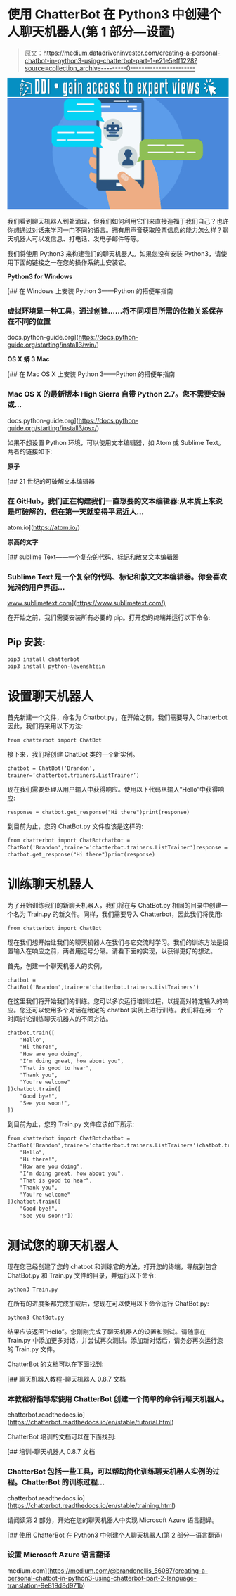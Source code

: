 # 使用 ChatterBot 在 Python3 中创建个人聊天机器人(第 1 部分—设置)

> 原文：<https://medium.datadriveninvestor.com/creating-a-personal-chatbot-in-python3-using-chatterbot-part-1-e21e5eff1228?source=collection_archive---------0----------------------->

[![](img/5bada3aee0a3aaa090ddb26c947a2380.png)](http://www.track.datadriveninvestor.com/1B9E)![](img/41dd64808afa4a60f63fed13c35b0bfc.png)

我们看到聊天机器人到处涌现，但我们如何利用它们来直接造福于我们自己？也许你想通过对话来学习一门不同的语言。拥有用声音获取股票信息的能力怎么样？聊天机器人可以发信息、打电话、发电子邮件等等。

我们将使用 Python3 来构建我们的聊天机器人。如果您没有安装 Python3，请使用下面的链接之一在您的操作系统上安装它。

**Python3 for Windows**

[](https://docs.python-guide.org/starting/install3/win/) [## 在 Windows 上安装 Python 3——Python 的搭便车指南

### 虚拟环境是一种工具，通过创建……将不同项目所需的依赖关系保存在不同的位置

docs.python-guide.org](https://docs.python-guide.org/starting/install3/win/) 

**OS X 蟒 3 Mac**

[](https://docs.python-guide.org/starting/install3/osx/) [## 在 Mac OS X 上安装 Python 3——Python 的搭便车指南

### Mac OS X 的最新版本 High Sierra 自带 Python 2.7。您不需要安装或…

docs.python-guide.org](https://docs.python-guide.org/starting/install3/osx/) 

如果不想设置 Python 环境，可以使用文本编辑器，如 Atom 或 Sublime Text。两者的链接如下:

**原子**

[](https://atom.io/) [## 21 世纪的可破解文本编辑器

### 在 GitHub，我们正在构建我们一直想要的文本编辑器:从本质上来说是可破解的，但在第一天就变得平易近人…

atom.io](https://atom.io/) 

**崇高的文字**

[](https://www.sublimetext.com/) [## sublime Text——一个复杂的代码、标记和散文文本编辑器

### Sublime Text 是一个复杂的代码、标记和散文文本编辑器。你会喜欢光滑的用户界面…

www.sublimetext.com](https://www.sublimetext.com/) 

在开始之前，我们需要安装所有必要的 pip。打开您的终端并运行以下命令:

## Pip 安装:

```
pip3 install chatterbot
pip3 install python-levenshtein 
```

# 设置聊天机器人

首先新建一个文件，命名为 Chatbot.py，在开始之前，我们需要导入 Chatterbot 因此，我们将采用以下方法:

```
from chatterbot import ChatBot
```

接下来，我们将创建 ChatBot 类的一个新实例。

```
chatbot = ChatBot(‘Brandon’, trainer=‘chatterbot.trainers.ListTrainer’)
```

现在我们需要处理从用户输入中获得响应。使用以下代码从输入“Hello”中获得响应:

```
response = chatbot.get_response("Hi there")print(response)
```

到目前为止，您的 ChatBot.py 文件应该是这样的:

```
from chatterbot import ChatBotchatbot = ChatBot('Brandon',trainer='chatterbot.trainers.ListTrainer')response = chatbot.get_response("Hi there")print(response)
```

# 训练聊天机器人

为了开始训练我们的新聊天机器人，我们将在与 ChatBot.py 相同的目录中创建一个名为 Train.py 的新文件。同样，我们需要导入 Chatterbot，因此我们将使用:

```
from chatterbot import ChatBot
```

现在我们想开始让我们的聊天机器人在我们与它交流时学习。我们的训练方法是设置输入在响应之前，两者用逗号分隔。请看下面的实现，以获得更好的想法。

首先，创建一个聊天机器人的实例。

```
chatbot = ChatBot('Brandon',trainer='chatterbot.trainers.ListTrainers')
```

在这里我们将开始我们的训练。您可以多次运行培训过程，以提高对特定输入的响应。您还可以使用多个对话在给定的 chatbot 实例上进行训练。我们将在另一个时间讨论训练聊天机器人的不同方法。

```
chatbot.train([
    "Hello",
    "Hi there!",
    "How are you doing",
    "I'm doing great, how about you",
    "That is good to hear",
    "Thank you",
    "You're welcome"
])chatbot.train([
    "Good bye!",
    "See you soon!",
])
```

到目前为止，您的 Train.py 文件应该如下所示:

```
from chatterbot import ChatBotchatbot = ChatBot('Brandon',trainer='chatterbot.trainers.ListTrainers')chatbot.train([
    "Hello",
    "Hi there!",
    "How are you doing",
    "I'm doing great, how about you",
    "That is good to hear",
    "Thank you",
    "You're welcome"
])chatbot.train([
    "Good bye!",
    "See you soon!"])
```

# 测试您的聊天机器人

现在您已经创建了您的 chatbot 和训练它的方法，打开您的终端，导航到包含 ChatBot.py 和 Train.py 文件的目录，并运行以下命令:

```
python3 Train.py
```

在所有的进度条都完成加载后，您现在可以使用以下命令运行 ChatBot.py:

```
python3 ChatBot.py
```

结果应该返回“Hello”。您刚刚完成了聊天机器人的设置和测试。请随意在 Train.py 中添加更多对话，并尝试再次测试。添加新对话后，请务必再次运行您的 Train.py 文件。

ChatterBot 的文档可以在下面找到:

[](https://chatterbot.readthedocs.io/en/stable/tutorial.html) [## 聊天机器人教程-聊天机器人 0.8.7 文档

### 本教程将指导您使用 ChatterBot 创建一个简单的命令行聊天机器人。

chatterbot.readthedocs.io](https://chatterbot.readthedocs.io/en/stable/tutorial.html) 

ChatterBot 培训的文档可以在下面找到:

[](https://chatterbot.readthedocs.io/en/stable/training.html) [## 培训-聊天机器人 0.8.7 文档

### ChatterBot 包括一些工具，可以帮助简化训练聊天机器人实例的过程。ChatterBot 的训练过程…

chatterbot.readthedocs.io](https://chatterbot.readthedocs.io/en/stable/training.html) 

请阅读第 2 部分，开始在您的聊天机器人中实现 Microsoft Azure 语言翻译。

[](https://medium.com/@brandonellis_56087/creating-a-personal-chatbot-in-python3-using-chatterbot-part-2-language-translation-9e819d8d971b) [## 使用 ChatterBot 在 Python3 中创建个人聊天机器人(第 2 部分—语言翻译)

### 设置 Microsoft Azure 语言翻译

medium.com](https://medium.com/@brandonellis_56087/creating-a-personal-chatbot-in-python3-using-chatterbot-part-2-language-translation-9e819d8d971b)